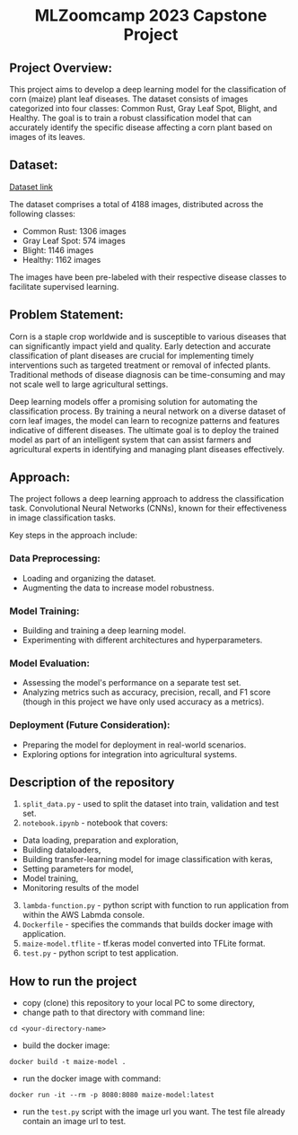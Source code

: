 <center><h1 align="center">MLZoomcamp 2023 Capstone Project</h1></center>

## Project Overview:
This project aims to develop a deep learning model for the classification of corn (maize) plant leaf diseases. The dataset consists of images categorized into four classes: Common Rust, Gray Leaf Spot, Blight, and Healthy. The goal is to train a robust classification model that can accurately identify the specific disease affecting a corn plant based on images of its leaves.

## Dataset:
<a href="https://www.kaggle.com/datasets/smaranjitghose/corn-or-maize-leaf-disease-dataset"> Dataset link </a> 

The dataset comprises a total of 4188 images, distributed across the following classes:

* Common Rust: 1306 images
* Gray Leaf Spot: 574 images
* Blight: 1146 images
* Healthy: 1162 images

The images have been pre-labeled with their respective disease classes to facilitate supervised learning.

## Problem Statement:
Corn is a staple crop worldwide and is susceptible to various diseases that can significantly impact yield and quality. Early detection and accurate classification of plant diseases are crucial for implementing timely interventions such as targeted treatment or removal of infected plants. Traditional methods of disease diagnosis can be time-consuming and may not scale well to large agricultural settings.

Deep learning models offer a promising solution for automating the classification process. By training a neural network on a diverse dataset of corn leaf images, the model can learn to recognize patterns and features indicative of different diseases. The ultimate goal is to deploy the trained model as part of an intelligent system that can assist farmers and agricultural experts in identifying and managing plant diseases effectively.

## Approach:
The project follows a deep learning approach to address the classification task. Convolutional Neural Networks (CNNs), known for their effectiveness in image classification tasks.

Key steps in the approach include:

### Data Preprocessing:
* Loading and organizing the dataset.
* Augmenting the data to increase model robustness.

### Model Training:
* Building and training a deep learning model.
* Experimenting with different architectures and hyperparameters.

### Model Evaluation:
* Assessing the model's performance on a separate test set.
* Analyzing metrics such as accuracy, precision, recall, and F1 score (though in this project we have only used accuracy as a metrics).

### Deployment (Future Consideration):
* Preparing the model for deployment in real-world scenarios.
* Exploring options for integration into agricultural systems.


## Description of the repository

1) `split_data.py` - used to split the dataset into train, validation and test set.
2) `notebook.ipynb` - notebook that covers:
  * Data loading, preparation and exploration,
  * Building dataloaders,
  * Building transfer-learning model for image classification with keras,
  * Setting parameters for model,
  * Model training,
  * Monitoring results of the model

3) `lambda-function.py` -  python script with function to run application from within the AWS Labmda console.
4) `Dockerfile` - specifies the commands that builds docker image with application.
5) `maize-model.tflite` - tf.keras model converted into TFLite format.
6) `test.py` - python script to test application.


## How to run the project

* copy (clone) this repository to your local PC to some directory,
* change path to that directory with command line:
```
cd <your-directory-name>
```
* build the docker image:
```
docker build -t maize-model .
```
* run the docker image with command:
```
docker run -it --rm -p 8080:8080 maize-model:latest
```
* run the `test.py` script with the image url you want. The test file already contain an image url to test.
